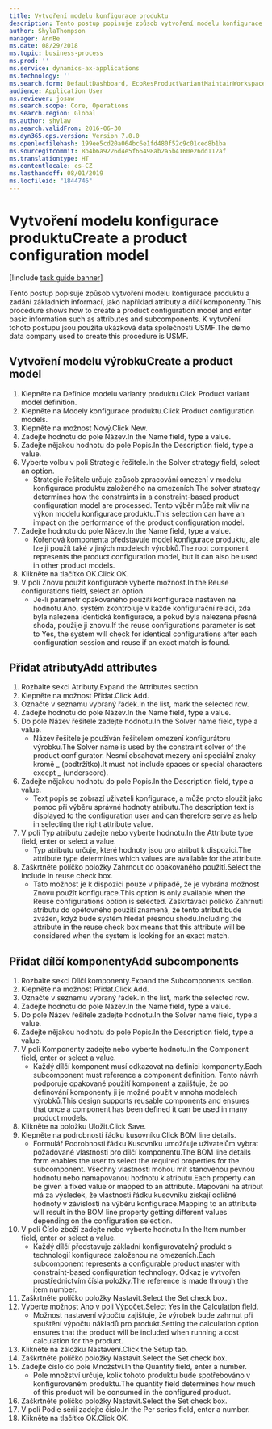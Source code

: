 ```yaml
---
title: Vytvoření modelu konfigurace produktu
description: Tento postup popisuje způsob vytvoření modelu konfigurace produktu a zadání základních informací, jako například atributy a dílčí komponenty.
author: ShylaThompson
manager: AnnBe
ms.date: 08/29/2018
ms.topic: business-process
ms.prod: ''
ms.service: dynamics-ax-applications
ms.technology: ''
ms.search.form: DefaultDashboard, EcoResProductVariantMaintainWorkspace, PCProductConfigurationModelListPage, PCCreateProductConfigurationModel, PCProductConfigurationModelDetails, PCBOMLineDetails
audience: Application User
ms.reviewer: josaw
ms.search.scope: Core, Operations
ms.search.region: Global
ms.author: shylaw
ms.search.validFrom: 2016-06-30
ms.dyn365.ops.version: Version 7.0.0
ms.openlocfilehash: 199ee5cd20a064bc6e1fd480f52c9c01ced8b1ba
ms.sourcegitcommit: 8b4b6a9226d4e5f66498ab2a5b4160e26dd112af
ms.translationtype: HT
ms.contentlocale: cs-CZ
ms.lasthandoff: 08/01/2019
ms.locfileid: "1844746"
---
```

# <a name="create-a-product-configuration-model"></a><span data-ttu-id="45b53-103">Vytvoření modelu konfigurace produktu</span><span class="sxs-lookup"><span data-stu-id="45b53-103">Create a product configuration model</span></span>

[!include [task guide banner](../../includes/task-guide-banner.md)]

<span data-ttu-id="45b53-104">Tento postup popisuje způsob vytvoření modelu konfigurace produktu a zadání základních informací, jako například atributy a dílčí komponenty.</span><span class="sxs-lookup"><span data-stu-id="45b53-104">This procedure shows how to create a product configuration model and enter basic information such as attributes and subcomponents.</span></span> <span data-ttu-id="45b53-105">K vytvoření tohoto postupu jsou použita ukázková data společnosti USMF.</span><span class="sxs-lookup"><span data-stu-id="45b53-105">The demo data company used to create this procedure is USMF.</span></span>


## <a name="create-a-product-model"></a><span data-ttu-id="45b53-106">Vytvoření modelu výrobku</span><span class="sxs-lookup"><span data-stu-id="45b53-106">Create a product model</span></span>
1. <span data-ttu-id="45b53-107">Klepněte na Definice modelu varianty produktu.</span><span class="sxs-lookup"><span data-stu-id="45b53-107">Click Product variant model definition.</span></span>
2. <span data-ttu-id="45b53-108">Klepněte na Modely konfigurace produktu.</span><span class="sxs-lookup"><span data-stu-id="45b53-108">Click Product configuration models.</span></span>
3. <span data-ttu-id="45b53-109">Klepněte na možnost Nový.</span><span class="sxs-lookup"><span data-stu-id="45b53-109">Click New.</span></span>
4. <span data-ttu-id="45b53-110">Zadejte hodnotu do pole Název.</span><span class="sxs-lookup"><span data-stu-id="45b53-110">In the Name field, type a value.</span></span>
5. <span data-ttu-id="45b53-111">Zadejte nějakou hodnotu do pole Popis.</span><span class="sxs-lookup"><span data-stu-id="45b53-111">In the Description field, type a value.</span></span>
6. <span data-ttu-id="45b53-112">Vyberte volbu v poli Strategie řešitele.</span><span class="sxs-lookup"><span data-stu-id="45b53-112">In the Solver strategy field, select an option.</span></span>
    * <span data-ttu-id="45b53-113">Strategie řešitele určuje způsob zpracování omezení v modelu konfigurace produktu založeného na omezeních.</span><span class="sxs-lookup"><span data-stu-id="45b53-113">The solver strategy determines how the constraints in a constraint-based product configuration model are processed.</span></span> <span data-ttu-id="45b53-114">Tento výběr může mít vliv na výkon modelu konfigurace produktu.</span><span class="sxs-lookup"><span data-stu-id="45b53-114">This selection can have an impact on the performance of the product configuration model.</span></span>  
7. <span data-ttu-id="45b53-115">Zadejte hodnotu do pole Název.</span><span class="sxs-lookup"><span data-stu-id="45b53-115">In the Name field, type a value.</span></span>
    * <span data-ttu-id="45b53-116">Kořenová komponenta představuje model konfigurace produktu, ale lze ji použít také v jiných modelech výrobků.</span><span class="sxs-lookup"><span data-stu-id="45b53-116">The root component represents the product configuration model, but it can also be used in other product models.</span></span>  
8. <span data-ttu-id="45b53-117">Klikněte na tlačítko OK.</span><span class="sxs-lookup"><span data-stu-id="45b53-117">Click OK.</span></span>
9. <span data-ttu-id="45b53-118">V poli Znovu použít konfigurace vyberte možnost.</span><span class="sxs-lookup"><span data-stu-id="45b53-118">In the Reuse configurations field, select an option.</span></span>
    * <span data-ttu-id="45b53-119">Je-li parametr opakovaného použití konfigurace nastaven na hodnotu Ano, systém zkontroluje v každé konfigurační relaci, zda byla nalezena identická konfigurace, a pokud byla nalezena přesná shoda, použije ji znovu.</span><span class="sxs-lookup"><span data-stu-id="45b53-119">If the reuse configurations parameter is set to Yes, the system will check for identical configurations after each configuration session and reuse if an exact match is found.</span></span>  

## <a name="add-attributes"></a><span data-ttu-id="45b53-120">Přidat atributy</span><span class="sxs-lookup"><span data-stu-id="45b53-120">Add attributes</span></span>
1. <span data-ttu-id="45b53-121">Rozbalte sekci Atributy.</span><span class="sxs-lookup"><span data-stu-id="45b53-121">Expand the Attributes section.</span></span>
2. <span data-ttu-id="45b53-122">Klepněte na možnost Přidat.</span><span class="sxs-lookup"><span data-stu-id="45b53-122">Click Add.</span></span>
3. <span data-ttu-id="45b53-123">Označte v seznamu vybraný řádek.</span><span class="sxs-lookup"><span data-stu-id="45b53-123">In the list, mark the selected row.</span></span>
4. <span data-ttu-id="45b53-124">Zadejte hodnotu do pole Název.</span><span class="sxs-lookup"><span data-stu-id="45b53-124">In the Name field, type a value.</span></span>
5. <span data-ttu-id="45b53-125">Do pole Název řešitele zadejte hodnotu.</span><span class="sxs-lookup"><span data-stu-id="45b53-125">In the Solver name field, type a value.</span></span>
    * <span data-ttu-id="45b53-126">Název řešitele je používán řešitelem omezení konfigurátoru výrobku.</span><span class="sxs-lookup"><span data-stu-id="45b53-126">The Solver name is used by the constraint solver of the product configurator.</span></span> <span data-ttu-id="45b53-127">Nesmí obsahovat mezery ani speciální znaky kromě _ (podtržítko).</span><span class="sxs-lookup"><span data-stu-id="45b53-127">It must not include spaces or special characters except _ (underscore).</span></span>  
6. <span data-ttu-id="45b53-128">Zadejte nějakou hodnotu do pole Popis.</span><span class="sxs-lookup"><span data-stu-id="45b53-128">In the Description field, type a value.</span></span>
    * <span data-ttu-id="45b53-129">Text popis se zobrazí uživateli konfigurace, a může proto sloužit jako pomoc při výběru správné hodnoty atributu.</span><span class="sxs-lookup"><span data-stu-id="45b53-129">The description text is displayed to the configuration user and can therefore serve as help in selecting the right attribute value.</span></span>  
7. <span data-ttu-id="45b53-130">V poli Typ atributu zadejte nebo vyberte hodnotu.</span><span class="sxs-lookup"><span data-stu-id="45b53-130">In the Attribute type field, enter or select a value.</span></span>
    * <span data-ttu-id="45b53-131">Typ atributu určuje, které hodnoty jsou pro atribut k dispozici.</span><span class="sxs-lookup"><span data-stu-id="45b53-131">The attribute type determines which values are available for the attribute.</span></span>  
8. <span data-ttu-id="45b53-132">Zaškrtněte políčko položky Zahrnout do opakovaného použití.</span><span class="sxs-lookup"><span data-stu-id="45b53-132">Select the Include in reuse check box.</span></span>
    * <span data-ttu-id="45b53-133">Tato možnost je k dispozici pouze v případě, že je vybrána možnost Znovu použít konfigurace.</span><span class="sxs-lookup"><span data-stu-id="45b53-133">This option is only available when the Reuse configurations option is selected.</span></span> <span data-ttu-id="45b53-134">Zaškrtávací políčko Zahrnutí atributu do opětovného použití znamená, že tento atribut bude zvážen, když bude systém hledat přesnou shodu.</span><span class="sxs-lookup"><span data-stu-id="45b53-134">Including the attribute in the reuse check box means that this attribute will be considered when the system is looking for an exact match.</span></span>  

## <a name="add-subcomponents"></a><span data-ttu-id="45b53-135">Přidat dílčí komponenty</span><span class="sxs-lookup"><span data-stu-id="45b53-135">Add subcomponents</span></span>
1. <span data-ttu-id="45b53-136">Rozbalte sekci Dílčí komponenty.</span><span class="sxs-lookup"><span data-stu-id="45b53-136">Expand the Subcomponents section.</span></span>
2. <span data-ttu-id="45b53-137">Klepněte na možnost Přidat.</span><span class="sxs-lookup"><span data-stu-id="45b53-137">Click Add.</span></span>
3. <span data-ttu-id="45b53-138">Označte v seznamu vybraný řádek.</span><span class="sxs-lookup"><span data-stu-id="45b53-138">In the list, mark the selected row.</span></span>
4. <span data-ttu-id="45b53-139">Zadejte hodnotu do pole Název.</span><span class="sxs-lookup"><span data-stu-id="45b53-139">In the Name field, type a value.</span></span>
5. <span data-ttu-id="45b53-140">Do pole Název řešitele zadejte hodnotu.</span><span class="sxs-lookup"><span data-stu-id="45b53-140">In the Solver name field, type a value.</span></span>
6. <span data-ttu-id="45b53-141">Zadejte nějakou hodnotu do pole Popis.</span><span class="sxs-lookup"><span data-stu-id="45b53-141">In the Description field, type a value.</span></span>
7. <span data-ttu-id="45b53-142">V poli Komponenty zadejte nebo vyberte hodnotu.</span><span class="sxs-lookup"><span data-stu-id="45b53-142">In the Component field, enter or select a value.</span></span>
    * <span data-ttu-id="45b53-143">Každý dílčí komponent musí odkazovat na definici komponenty.</span><span class="sxs-lookup"><span data-stu-id="45b53-143">Each subcomponent must reference a component definition.</span></span> <span data-ttu-id="45b53-144">Tento návrh podporuje opakované použití komponent a zajišťuje, že po definování komponenty ji je možné použít v mnoha modelech výrobků.</span><span class="sxs-lookup"><span data-stu-id="45b53-144">This design supports reusable components and ensures that once a component has been defined it can be used in many product models.</span></span>  
8. <span data-ttu-id="45b53-145">Klikněte na položku Uložit.</span><span class="sxs-lookup"><span data-stu-id="45b53-145">Click Save.</span></span>
9. <span data-ttu-id="45b53-146">Klepněte na podrobnosti řádku kusovníku.</span><span class="sxs-lookup"><span data-stu-id="45b53-146">Click BOM line details.</span></span>
    * <span data-ttu-id="45b53-147">Formulář Podrobnosti řádku Kusovníku umožňuje uživatelům vybrat požadované vlastnosti pro dílčí komponentu.</span><span class="sxs-lookup"><span data-stu-id="45b53-147">The BOM line details form enables the user to select the required properties for the subcomponent.</span></span> <span data-ttu-id="45b53-148">Všechny vlastnosti mohou mít stanovenou pevnou hodnotu nebo namapovanou hodnotu k atributu.</span><span class="sxs-lookup"><span data-stu-id="45b53-148">Each property can be given a fixed value or mapped to an attribute.</span></span> <span data-ttu-id="45b53-149">Mapování na atribut má za výsledek, že vlastnosti řádku kusovníku získají odlišné hodnoty v závislosti na výběru konfigurace.</span><span class="sxs-lookup"><span data-stu-id="45b53-149">Mapping to an attribute will result in the BOM line property getting different values depending on the configuration selection.</span></span>  
10. <span data-ttu-id="45b53-150">V poli Číslo zboží zadejte nebo vyberte hodnotu.</span><span class="sxs-lookup"><span data-stu-id="45b53-150">In the Item number field, enter or select a value.</span></span>
    * <span data-ttu-id="45b53-151">Každý dílčí představuje základní konfigurovatelný produkt s technologií konfigurace založenou na omezeních.</span><span class="sxs-lookup"><span data-stu-id="45b53-151">Each subcomponent represents a configurable product master with constraint-based configuration technology.</span></span> <span data-ttu-id="45b53-152">Odkaz je vytvořen prostřednictvím čísla položky.</span><span class="sxs-lookup"><span data-stu-id="45b53-152">The reference is made through the item number.</span></span>  
11. <span data-ttu-id="45b53-153">Zaškrtněte políčko položky Nastavit.</span><span class="sxs-lookup"><span data-stu-id="45b53-153">Select the Set check box.</span></span>
12. <span data-ttu-id="45b53-154">Vyberte možnost Ano v poli Výpočet.</span><span class="sxs-lookup"><span data-stu-id="45b53-154">Select Yes in the Calculation field.</span></span>
    * <span data-ttu-id="45b53-155">Možnost nastavení výpočtu zajišťuje, že výrobek bude zahrnut při spuštění výpočtu nákladů pro produkt.</span><span class="sxs-lookup"><span data-stu-id="45b53-155">Setting the calculation option ensures that the product will be included when running a cost calculation for the product.</span></span>  
13. <span data-ttu-id="45b53-156">Klikněte na záložku Nastavení.</span><span class="sxs-lookup"><span data-stu-id="45b53-156">Click the Setup tab.</span></span>
14. <span data-ttu-id="45b53-157">Zaškrtněte políčko položky Nastavit.</span><span class="sxs-lookup"><span data-stu-id="45b53-157">Select the Set check box.</span></span>
15. <span data-ttu-id="45b53-158">Zadejte číslo do pole Množství.</span><span class="sxs-lookup"><span data-stu-id="45b53-158">In the Quantity field, enter a number.</span></span>
    * <span data-ttu-id="45b53-159">Pole množství určuje, kolik tohoto produktu bude spotřebováno v konfigurovaném produktu.</span><span class="sxs-lookup"><span data-stu-id="45b53-159">The quantity field determines how much of this product will be consumed in the configured product.</span></span>  
16. <span data-ttu-id="45b53-160">Zaškrtněte políčko položky Nastavit.</span><span class="sxs-lookup"><span data-stu-id="45b53-160">Select the Set check box.</span></span>
17. <span data-ttu-id="45b53-161">V poli Podle sérií zadejte číslo.</span><span class="sxs-lookup"><span data-stu-id="45b53-161">In the Per series field, enter a number.</span></span>
18. <span data-ttu-id="45b53-162">Klikněte na tlačítko OK.</span><span class="sxs-lookup"><span data-stu-id="45b53-162">Click OK.</span></span>

